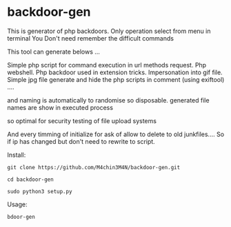 # backdoor-gen


This is generator of php backdoors.
Only operation select from menu in terminal
You Don't need remember the difficult commands 

This tool can generate belows ...

Simple php script for command execution in url methods request.
Php webshell.
Php backdoor used in extension tricks.
Impersonation into gif file. 
Simple jpg file generate and hide the php scripts in comment (using exiftool) ....

and naming is automatically to randomise so disposable.
generated file names are show in executed process
 

so optimal for security testing of file upload systems

And every timming of initialize for ask of allow to delete to old junkfiles.... 
So if ip has changed but don't need to rewrite to script.

Install:

    git clone https://github.com/M4chin3M4N/backdoor-gen.git

    cd backdoor-gen

    sudo python3 setup.py


Usage:

    bdoor-gen


